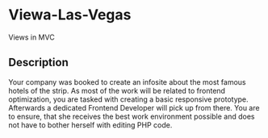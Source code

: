 # Viewa-Las-Vegas
Views in MVC
## Description
Your company was booked to create an infosite about the most
famous hotels of the strip. As most of the work will be related to frontend
optimization, you are tasked with creating a basic responsive
prototype. Afterwards a dedicated Frontend Developer will pick up from
there. You are to ensure, that she receives the best work environment
possible and does not have to bother herself with editing PHP code.
